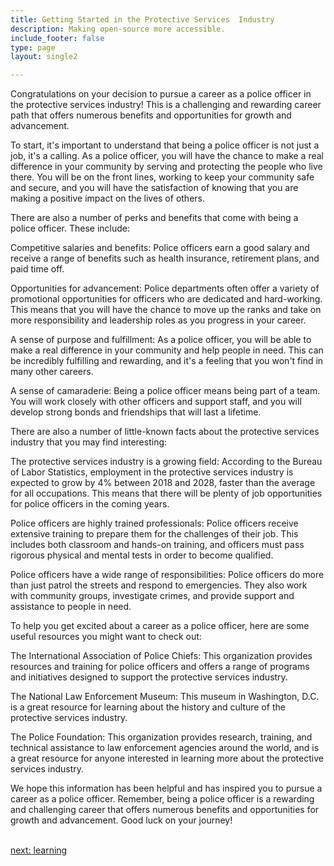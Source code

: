 ```yaml
---
title: Getting Started in the Protective Services  Industry
description: Making open-source more accessible.
include_footer: false
type: page
layout: single2

---
```


<p>
Congratulations on your decision to pursue a career as a police officer in the protective services industry! This is a challenging and rewarding career path that offers numerous benefits and opportunities for growth and advancement.

To start, it's important to understand that being a police officer is not just a job, it's a calling. As a police officer, you will have the chance to make a real difference in your community by serving and protecting the people who live there. You will be on the front lines, working to keep your community safe and secure, and you will have the satisfaction of knowing that you are making a positive impact on the lives of others.

There are also a number of perks and benefits that come with being a police officer. These include:

Competitive salaries and benefits: Police officers earn a good salary and receive a range of benefits such as health insurance, retirement plans, and paid time off.

Opportunities for advancement: Police departments often offer a variety of promotional opportunities for officers who are dedicated and hard-working. This means that you will have the chance to move up the ranks and take on more responsibility and leadership roles as you progress in your career.

A sense of purpose and fulfillment: As a police officer, you will be able to make a real difference in your community and help people in need. This can be incredibly fulfilling and rewarding, and it's a feeling that you won't find in many other careers.

A sense of camaraderie: Being a police officer means being part of a team. You will work closely with other officers and support staff, and you will develop strong bonds and friendships that will last a lifetime.

There are also a number of little-known facts about the protective services industry that you may find interesting:

The protective services industry is a growing field: According to the Bureau of Labor Statistics, employment in the protective services industry is expected to grow by 4% between 2018 and 2028, faster than the average for all occupations. This means that there will be plenty of job opportunities for police officers in the coming years.

Police officers are highly trained professionals: Police officers receive extensive training to prepare them for the challenges of their job. This includes both classroom and hands-on training, and officers must pass rigorous physical and mental tests in order to become qualified.

Police officers have a wide range of responsibilities: Police officers do more than just patrol the streets and respond to emergencies. They also work with community groups, investigate crimes, and provide support and assistance to people in need.

To help you get excited about a career as a police officer, here are some useful resources you might want to check out:

The International Association of Police Chiefs: This organization provides resources and training for police officers and offers a range of programs and initiatives designed to support the protective services industry.

The National Law Enforcement Museum: This museum in Washington, D.C. is a great resource for learning about the history and culture of the protective services industry.

The Police Foundation: This organization provides research, training, and technical assistance to law enforcement agencies around the world, and is a great resource for anyone interested in learning more about the protective services industry.

We hope this information has been helpful and has inspired you to pursue a career as a police officer. Remember, being a police officer is a rewarding and challenging career that offers numerous benefits and opportunities for growth and advancement. Good luck on your journey!

<br>
<a href="https://workdojos.com/lawenforcement/learning">next: learning</a>
</p>